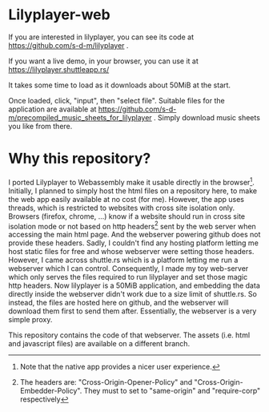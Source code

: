 Lilyplayer-web
=======

If you are interested in lilyplayer, you can see its code at https://github.com/s-d-m/lilyplayer .

If you want a live demo, in your browser, you can use it at https://lilyplayer.shuttleapp.rs/

It takes some time to load as it downloads about 50MiB at the start.

Once loaded, click, "input", then "select file". Suitable files for the application are available at
https://github.com/s-d-m/precompiled_music_sheets_for_lilyplayer . Simply download music sheets you like
from there.


Why this repository?
=====

I ported Lilyplayer to Webassembly make it usable directly in the browser[^1]. Initially, I planned to simply
host the html files on a repository here, to make the web app easily available at no cost (for me).  However,
the app uses threads, which is restricted to websites with cross site isolation only. Browsers (firefox,
chrome, ...) know if a website should run in cross site isolation mode or not based on http headers[^2] sent by
the web server when accessing the main html page. And the webserver powering github does not provide these
headers. Sadly, I couldn't find any hosting platform letting me host static files for free and whose webserver were setting
those headers. However, I came across shuttle.rs which is a platform letting me run a webserver which I can control.
Consequently, I made my toy web-server which only serves the files required to run lilyplayer and set those
magic http headers. Now lilyplayer is a 50MiB application, and embedding the data directly inside the webserver
didn't work due to a size limit of shuttle.rs. So instead, the files are hosted here on github, and the webserver
will download them first to send them after. Essentially, the webserver is a very simple proxy.

This repository contains the code of that webserver. The assets (i.e. html and javascript files) are available
on a different branch.


[^1]: Note that the native app provides a nicer user experience.
[^2]: The headers are: "Cross-Origin-Opener-Policy" and "Cross-Origin-Embedder-Policy". They must to set to
	  "same-origin" and "require-corp" respectively
